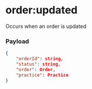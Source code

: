 # order:updated

Occurs when an order is updated

### Payload
```json
{
    "orderId": string,
    "status": string,
    "order": Order,
    "practice": Practice
}
```

